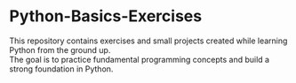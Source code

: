 # Python-Basics-Exercises

This repository contains exercises and small projects created while learning Python from the ground up.  
The goal is to practice fundamental programming concepts and build a strong foundation in Python.
